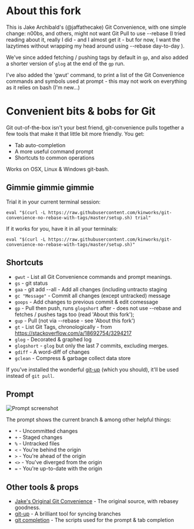 # About this fork

This is Jake Archibald's (@jaffathecake) Git Convenience, with one simple change: n00bs, and others, might not want Git Pull to use --rebase (I tried reading about it, really I did - and I almost get it - but for now, I want the lazytimes without wrapping my head around using --rebase day-to-day </excuses>).

We've since added fetching / pushing tags by default in `gp`, and also added a shorter version of `glog` at the end of the `gp` run. 

I've also added the 'gwut' command, to print a list of the Git Convenience commands and symbols used at prompt - this may not work on everything as it relies on bash (I'm new...)

# Convenient bits & bobs for Git

Git out-of-the-box isn't your best friend, git-convenience pulls together a few tools that make it that little bit more friendly. You get:

* Tab auto-completion
* A more useful command prompt
* Shortcuts to common operations

Works on OSX, Linux & Windows git-bash.

## Gimmie gimmie gimmie

Trial it in your current terminal session:

```
eval "$(curl -L https://raw.githubusercontent.com/kinworks/git-convenience-no-rebase-with-tags/master/setup.sh) trial"
```

If it works for you, have it in all your terminals:

```
eval "$(curl -L https://raw.githubusercontent.com/kinworks/git-convenience-no-rebase-with-tags/master/setup.sh)"
```

## Shortcuts

* `gwut` - List all Git Convenience commands and prompt meanings.
* `gs` - git status
* `gaa` - git add --all - Add all changes (including untracto staging</dd>
* `gc "Message"` - Commit all changes (except untracked) message</dd>
* `goops` - Add changes to previous commit &amp; edit comessage</dd>
* `gp` - Pull then push, runs `glogshort` after - does not use --rebase and fetches / pushes tags too (read 'About this fork');
* `gup` - Pull (not via --rebase - see 'About this fork')
* `gt` - List Git Tags, chronologically - from https://stackoverflow.com/a/18692754/3294217
* `glog` - Decorated &amp; graphed log
* `glogshort` - `glog` but only the last 7 commits, excluding merges.
* `gdiff` - A word-diff of changes
* `gclean` - Compress &amp; garbage collect data store


If you've installed the wonderful [git-up](https://github.com/aanand/git-up) (which you should), it'll be used instead of `git pull`.

## Prompt

![Prompt screenshot](https://raw.github.com/benseven/git-convenience-no-rebase/master/screenshot.png)

The prompt shows the current branch & among other helpful things:


* `*` - Uncommitted changes
* `+` - Staged changes
* `%` - Untracked files
* `<` - You're behind the origin
* `>` - You're ahead of the origin
* `<>` - You've diverged from the origin
* `=` - You're up-to-date with the origin

## Other tools & props

* [Jake's Original Git Convenience](https://github.com/jakearchibald/git-convenience) - The original source, with rebasey goodness.
* [git-up](https://github.com/aanand/git-up) - A brilliant tool for syncing branches
* [git completion](https://github.com/git/git/tree/master/contrib/completion) - The scripts used for the prompt & tab completion
